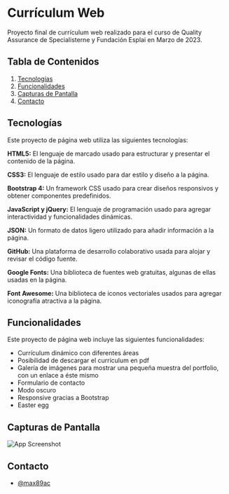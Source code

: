 
# Currículum Web

Proyecto final de currículum web realizado para el curso de Quality Assurance de Specialisterne y Fundación Esplai en Marzo de 2023.

## Tabla de Contenidos

1. [Tecnologías](#technologies)
2. [Funcionalidades](#features)
3. [Capturas de Pantalla](#screenshots)
4. [Contacto](#contact)

## Tecnologías

Este proyecto de página web utiliza las siguientes tecnologías:

**HTML5:** El lenguaje de marcado usado para estructurar y presentar el contenido de la página.

**CSS3:** El lenguaje de estilo usado para dar estilo y diseño a la página.

**Bootstrap 4:** Un framework CSS usado para crear diseños responsivos y obtener componentes predefinidos.

**JavaScript y jQuery:** El lenguaje de programación usado para agregar interactividad y funcionalidades dinámicas.

**JSON:** Un formato de datos ligero utilizado para añadir información a la página.

**GitHub:** Una plataforma de desarrollo colaborativo usada para alojar y revisar el código fuente.

**Google Fonts:** Una biblioteca de fuentes web gratuitas, algunas de ellas usadas en la página.

**Font Awesome:** Una biblioteca de iconos vectoriales usados para agregar iconografía atractiva a la página.



## Funcionalidades

Este proyecto de página web incluye las siguientes funcionalidades:
- Currículum dinámico con diferentes áreas
- Posibilidad de descargar el currículum en pdf
- Galería de imágenes para mostrar una pequeña muestra del portfolio, con un enlace a éste mismo
- Formulario de contacto
- Modo oscuro
- Responsive gracias a Bootstrap
- Easter egg

## Capturas de Pantalla

![App Screenshot](https://via.placeholder.com/468x300?text=App+Screenshot+Here)


## Contacto

- [@max89ac](https://www.github.com/max89ac/)

